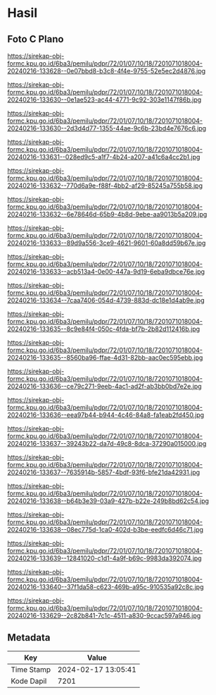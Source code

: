 # Hasil

## Foto C Plano

https://sirekap-obj-formc.kpu.go.id/6ba3/pemilu/pdpr/72/01/07/10/18/7201071018004-20240216-133628--0e07bbd8-b3c8-4f4e-9755-52e5ec2d4876.jpg

https://sirekap-obj-formc.kpu.go.id/6ba3/pemilu/pdpr/72/01/07/10/18/7201071018004-20240216-133630--0e1ae523-ac44-4771-9c92-303e1147f86b.jpg

https://sirekap-obj-formc.kpu.go.id/6ba3/pemilu/pdpr/72/01/07/10/18/7201071018004-20240216-133630--2d3d4d77-1355-44ae-9c6b-23bd4e7676c6.jpg

https://sirekap-obj-formc.kpu.go.id/6ba3/pemilu/pdpr/72/01/07/10/18/7201071018004-20240216-133631--028ed9c5-a1f7-4b24-a207-a41c6a4cc2b1.jpg

https://sirekap-obj-formc.kpu.go.id/6ba3/pemilu/pdpr/72/01/07/10/18/7201071018004-20240216-133632--770d6a9e-f88f-4bb2-af29-85245a755b58.jpg

https://sirekap-obj-formc.kpu.go.id/6ba3/pemilu/pdpr/72/01/07/10/18/7201071018004-20240216-133632--6e78646d-65b9-4b8d-9ebe-aa9013b5a209.jpg

https://sirekap-obj-formc.kpu.go.id/6ba3/pemilu/pdpr/72/01/07/10/18/7201071018004-20240216-133633--89d9a556-3ce9-4621-9601-60a8dd59b67e.jpg

https://sirekap-obj-formc.kpu.go.id/6ba3/pemilu/pdpr/72/01/07/10/18/7201071018004-20240216-133633--acb513a4-0e00-447a-9d19-6eba9dbce76e.jpg

https://sirekap-obj-formc.kpu.go.id/6ba3/pemilu/pdpr/72/01/07/10/18/7201071018004-20240216-133634--7caa7406-054d-4739-883d-dc18e1d4ab9e.jpg

https://sirekap-obj-formc.kpu.go.id/6ba3/pemilu/pdpr/72/01/07/10/18/7201071018004-20240216-133635--8c9e84f4-050c-4fda-bf7b-2b82d112416b.jpg

https://sirekap-obj-formc.kpu.go.id/6ba3/pemilu/pdpr/72/01/07/10/18/7201071018004-20240216-133635--8560ba96-ffae-4d31-82bb-aac0ec595ebb.jpg

https://sirekap-obj-formc.kpu.go.id/6ba3/pemilu/pdpr/72/01/07/10/18/7201071018004-20240216-133636--ce79c271-9eeb-4ac1-ad2f-ab3bb0bd7e2e.jpg

https://sirekap-obj-formc.kpu.go.id/6ba3/pemilu/pdpr/72/01/07/10/18/7201071018004-20240216-133636--eea97b44-b944-4c46-84a8-fa1eab2fd450.jpg

https://sirekap-obj-formc.kpu.go.id/6ba3/pemilu/pdpr/72/01/07/10/18/7201071018004-20240216-133637--39243b22-da7d-49c8-8dca-37290a015000.jpg

https://sirekap-obj-formc.kpu.go.id/6ba3/pemilu/pdpr/72/01/07/10/18/7201071018004-20240216-133637--7635914b-5857-4bdf-93f6-bfe21da42931.jpg

https://sirekap-obj-formc.kpu.go.id/6ba3/pemilu/pdpr/72/01/07/10/18/7201071018004-20240216-133638--b64b3e39-03a9-427b-b22e-249b8bd62c54.jpg

https://sirekap-obj-formc.kpu.go.id/6ba3/pemilu/pdpr/72/01/07/10/18/7201071018004-20240216-133638--08ec775d-1ca0-402d-b3be-eedfc6d46c71.jpg

https://sirekap-obj-formc.kpu.go.id/6ba3/pemilu/pdpr/72/01/07/10/18/7201071018004-20240216-133639--12841020-c1d1-4a9f-b69c-9983da392074.jpg

https://sirekap-obj-formc.kpu.go.id/6ba3/pemilu/pdpr/72/01/07/10/18/7201071018004-20240216-133640--37f1da58-c623-469b-a95c-910535a92c8c.jpg

https://sirekap-obj-formc.kpu.go.id/6ba3/pemilu/pdpr/72/01/07/10/18/7201071018004-20240216-133629--2c82b841-7c1c-4511-a830-9ccac597a946.jpg


## Metadata

| Key        | Value               |
| ---------- | ------------------- |
| Time Stamp | 2024-02-17 13:05:41 |
| Kode Dapil | 7201                |



